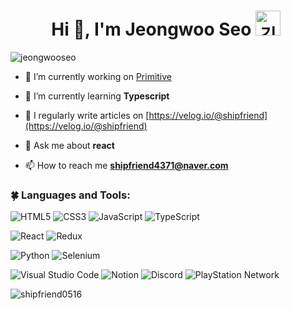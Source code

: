    
<h1 align="center">Hi 👋, I'm Jeongwoo Seo  <img width="40px" alt="깃캣" src="https://github.githubassets.com/images/mona-loading-dark.gif"/> </h1>

<p align="left"> <img src="https://komarev.com/ghpvc/?username=jeongwooseo&label=Profile%20views&color=cbece4&style=flat" alt="jeongwooseo" /> </p>

- 🔭 I’m currently working on [Primitive](https://github.com/ShipFriend0516/Primitive)

- 🌱 I’m currently learning **Typescript**

- 📝 I regularly write articles on [https://velog.io/@shipfriend](https://velog.io/@shipfriend)

- 💬 Ask me about **react**

- 📫 How to reach me **shipfriend4371@naver.com**

<h3 align="left">🍀 Languages and Tools:</h3>

![HTML5](https://img.shields.io/badge/html5-%23E34F26.svg?style=for-the-badge&logo=html5&logoColor=white)
![CSS3](https://img.shields.io/badge/css3-%231572B6.svg?style=for-the-badge&logo=css3&logoColor=white)
![JavaScript](https://img.shields.io/badge/javascript-%23323330.svg?style=for-the-badge&logo=javascript&logoColor=%23F7DF1E)
![TypeScript](https://img.shields.io/badge/typescript-%23007ACC.svg?style=for-the-badge&logo=typescript&logoColor=white)

![React](https://img.shields.io/badge/react-%2320232a.svg?style=for-the-badge&logo=react&logoColor=%2361DAFB)
![Redux](https://img.shields.io/badge/redux-%23593d88.svg?style=for-the-badge&logo=redux&logoColor=white)

![Python](https://img.shields.io/badge/python-3670A0?style=for-the-badge&logo=python&logoColor=ffdd54)
![Selenium](https://img.shields.io/badge/-selenium-%43B02A?style=for-the-badge&logo=selenium&logoColor=white)

![Visual Studio Code](https://img.shields.io/badge/Visual%20Studio%20Code-0078d7.svg?style=for-the-badge&logo=visual-studio-code&logoColor=white)
![Notion](https://img.shields.io/badge/Notion-%23000000.svg?style=for-the-badge&logo=notion&logoColor=white)
![Discord](https://img.shields.io/badge/Discord-%235865F2.svg?style=for-the-badge&logo=discord&logoColor=white)
![PlayStation Network](https://img.shields.io/badge/PSN-%230070D1.svg?style=for-the-badge&logo=Playstation&logoColor=white)

<div>
    <img align="center" src="https://github-readme-stats.vercel.app/api/top-langs?username=shipfriend0516&show_icons=true&&hide_border=true&theme=tokyonight&locale=kr&layout=compact" alt="shipfriend0516" />
</div>
